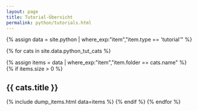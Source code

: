 ```yaml
---
layout: page
title: Tutorial-Übersicht
permalink: python/tutorials.html
---
```


{% assign data = site.python | where_exp:"item","item.type == 'tutorial'" %}

{% for cats in site.data.python_tut_cats %}

{% assign items = data | where_exp:"item","item.folder == cats.name" %}
{% if items.size > 0 %}
## {{ cats.title }}
{% include dump_items.html data=items %}
{% endif %}
{% endfor %}
